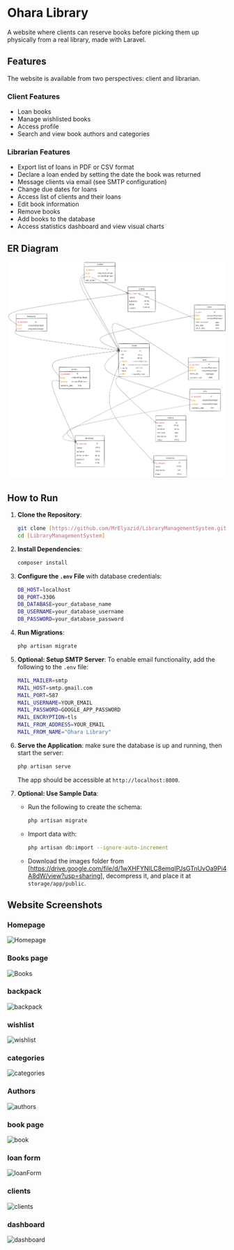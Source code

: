 
# Ohara Library

A website where clients can reserve books before picking them up physically from a real library, made with Laravel.

## Features

The website is available from two perspectives: client and librarian.

### Client Features

- Loan books
- Manage wishlisted books
- Access profile
- Search and view book authors and categories

### Librarian Features

- Export list of loans in PDF or CSV format
- Declare a loan ended by setting the date the book was returned
- Message clients via email (see SMTP configuration)
- Change due dates for loans
- Access list of clients and their loans
- Edit book information
- Remove books
- Add books to the database
- Access statistics dashboard and view visual charts

## ER Diagram

![ER Diagram](readmeassets/MLD_LMS.excalidraw.png)

## How to Run

1. **Clone the Repository**:
   ```bash
   git clone [https://github.com/MrElyazid/LibraryManagementSystem.git]
   cd [LibraryManagementSystem]
   ```

2. **Install Dependencies**:
   ```bash
   composer install
   ```

3. **Configure the `.env` File** with database credentials:
   ```bash
   DB_HOST=localhost
   DB_PORT=3306
   DB_DATABASE=your_database_name
   DB_USERNAME=your_database_username
   DB_PASSWORD=your_database_password
   ```

4. **Run Migrations**:
   ```bash
   php artisan migrate
   ```

5. **Optional: Setup SMTP Server**:
   To enable email functionality, add the following to the `.env` file:
   ```bash
   MAIL_MAILER=smtp
   MAIL_HOST=smtp.gmail.com
   MAIL_PORT=587
   MAIL_USERNAME=YOUR_EMAIL
   MAIL_PASSWORD=GOOGLE_APP_PASSWORD
   MAIL_ENCRYPTION=tls
   MAIL_FROM_ADDRESS=YOUR_EMAIL
   MAIL_FROM_NAME="Ohara Library"
   ```

6. **Serve the Application**:
   make sure the  database is up and running, then start the server:
   ```bash
   php artisan serve
   ```
   The app should be accessible at `http://localhost:8000`.

7. **Optional: Use Sample Data**:
   - Run the following to create the schema:
     ```bash
     php artisan migrate
     ```
   - Import data with:
     ```bash
     php artisan db:import --ignore-auto-increment
     ```
   - Download the images folder from [https://drive.google.com/file/d/1wXHFYNlLC8emqIPJsGTnUvOa9Pi4A8dW/view?usp=sharing], decompress it, and place it at `storage/app/public`.


## Website Screenshots

### Homepage
![Homepage](https://drive.google.com/file/d/1tCjL9i9uKAB0vsRuAxnD1SURDsiUFssB/view?usp=sharing)

### Books page
![Books](https://drive.google.com/file/d/1mVZOEzwue3FKCmHF78b5x6i8QmfoLH94/view?usp=sharing)

### backpack
![backpack](https://drive.google.com/file/d/1R4GAjLh70bGVLd6-Qj4AjtZblobth-US/view?usp=sharing)

### wishlist
![wishlist](https://drive.google.com/file/d/1NGXO6zf2wnhW6OC7VpunK1jhgxclCTxw/view?usp=sharing)

### categories
![categories](https://drive.google.com/file/d/1lC0S4ghUjYvFUJKp5_dtkqcGIhLckQtw/view?usp=sharing)

### Authors
![authors](https://drive.google.com/file/d/1BjLj5NovLnXApM2awZ2fdbgS6P-J1G_e/view?usp=sharing)

### book page 
![book](https://drive.google.com/file/d/1HaFSMW4HyYgHEub9t3oQHspQ41TYU26t/view?usp=sharing)

### loan form
![loanForm](https://drive.google.com/file/d/1Fpz4-umXIC38pDp2FtKXyG6ZRduA0i-8/view?usp=sharing)

### clients
![clients](https://drive.google.com/file/d/14pfUKOq0mFK9yfUmckxwSd7W1jz782XO/view?usp=sharing)

### dashboard
![dashboard](https://drive.google.com/file/d/1tBVyKfA0nehcDJf5PN3SEUuj4Ruq8Cib/view?usp=sharing)